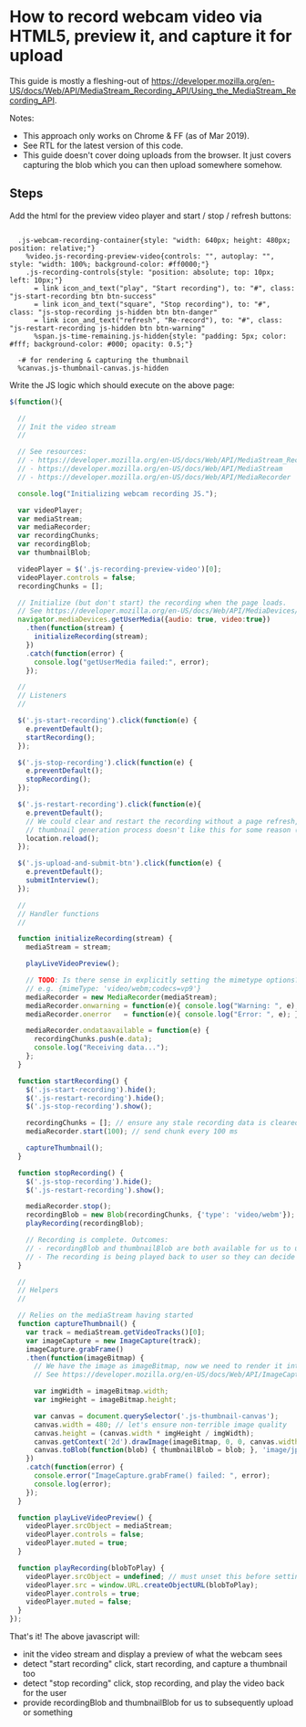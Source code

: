 # How to record webcam video via HTML5, preview it, and capture it for upload

This guide is mostly a fleshing-out of https://developer.mozilla.org/en-US/docs/Web/API/MediaStream_Recording_API/Using_the_MediaStream_Recording_API.

Notes:

- This approach only works on Chrome & FF (as of Mar 2019).
- See RTL for the latest version of this code.
- This guide doesn't cover doing uploads from the browser. It just covers capturing the blob which you can then upload somewhere somehow.


## Steps

Add the html for the preview video player and start / stop / refresh buttons:

```haml

  .js-webcam-recording-container{style: "width: 640px; height: 480px; position: relative;"}
    %video.js-recording-preview-video{controls: "", autoplay: "", style: "width: 100%; background-color: #ff0000;"}
    .js-recording-controls{style: "position: absolute; top: 10px; left: 10px;"}
      = link icon_and_text("play", "Start recording"), to: "#", class: "js-start-recording btn btn-success"
      = link icon_and_text("square", "Stop recording"), to: "#", class: "js-stop-recording js-hidden btn btn-danger"
      = link icon_and_text("refresh", "Re-record"), to: "#", class: "js-restart-recording js-hidden btn btn-warning"
      %span.js-time-remaining.js-hidden{style: "padding: 5px; color: #fff; background-color: #000; opacity: 0.5;"}

  -# for rendering & capturing the thumbnail
  %canvas.js-thumbnail-canvas.js-hidden

```



Write the JS logic which should execute on the above page:

```javascript
$(function(){

  //
  // Init the video stream
  //

  // See resources:
  // - https://developer.mozilla.org/en-US/docs/Web/API/MediaStream_Recording_API/Using_the_MediaStream_Recording_API
  // - https://developer.mozilla.org/en-US/docs/Web/API/MediaStream
  // - https://developer.mozilla.org/en-US/docs/Web/API/MediaRecorder

  console.log("Initializing webcam recording JS.");

  var videoPlayer;
  var mediaStream;
  var mediaRecorder;
  var recordingChunks;
  var recordingBlob;
  var thumbnailBlob;

  videoPlayer = $('.js-recording-preview-video')[0];
  videoPlayer.controls = false;
  recordingChunks = [];

  // Initialize (but don't start) the recording when the page loads.
  // See https://developer.mozilla.org/en-US/docs/Web/API/MediaDevices/getUserMedia
  navigator.mediaDevices.getUserMedia({audio: true, video:true})
    .then(function(stream) {
      initializeRecording(stream);
    })
    .catch(function(error) {
      console.log("getUserMedia failed:", error);
    });

  //
  // Listeners
  //

  $('.js-start-recording').click(function(e) {
    e.preventDefault();
    startRecording();
  });

  $('.js-stop-recording').click(function(e) {
    e.preventDefault();
    stopRecording();
  });

  $('.js-restart-recording').click(function(e){
    e.preventDefault();
    // We could clear and restart the recording without a page refresh, but the
    // thumbnail generation process doesn't like this for some reason (dirty canvas?)
    location.reload();
  });

  $('.js-upload-and-submit-btn').click(function(e) {
    e.preventDefault();
    submitInterview();
  });

  //
  // Handler functions
  //

  function initializeRecording(stream) {
    mediaStream = stream;

    playLiveVideoPreview();

    // TODO: Is there sense in explicitly setting the mimetype options?
    // e.g. {mimeType: 'video/webm;codecs=vp9'}
    mediaRecorder = new MediaRecorder(mediaStream);
    mediaRecorder.onwarning = function(e){ console.log("Warning: ", e); };
    mediaRecorder.onerror   = function(e){ console.log("Error: ", e); };

    mediaRecorder.ondataavailable = function(e) {
      recordingChunks.push(e.data);
      console.log("Receiving data...");
    };
  }

  function startRecording() {
    $('.js-start-recording').hide();
    $('.js-restart-recording').hide();
    $('.js-stop-recording').show();

    recordingChunks = []; // ensure any stale recording data is cleared out
    mediaRecorder.start(100); // send chunk every 100 ms

    captureThumbnail();
  }

  function stopRecording() {
    $('.js-stop-recording').hide();
    $('.js-restart-recording').show();

    mediaRecorder.stop();
    recordingBlob = new Blob(recordingChunks, {'type': 'video/webm'});
    playRecording(recordingBlob);

    // Recording is complete. Outcomes:
    // - recordingBlob and thumbnailBlob are both available for us to upload somewhere
    // - The recording is being played back to user so they can decide if they like it
  }

  //
  // Helpers
  //

  // Relies on the mediaStream having started
  function captureThumbnail() {
    var track = mediaStream.getVideoTracks()[0];
    var imageCapture = new ImageCapture(track);
    imageCapture.grabFrame()
    .then(function(imageBitmap) {
      // We have the image as imageBitmap, now we need to render it into a jpeg blob.
      // See https://developer.mozilla.org/en-US/docs/Web/API/ImageCapture#Example

      var imgWidth = imageBitmap.width;
      var imgHeight = imageBitmap.height;

      var canvas = document.querySelector('.js-thumbnail-canvas');
      canvas.width = 480; // let's ensure non-terrible image quality
      canvas.height = (canvas.width * imgHeight / imgWidth);
      canvas.getContext('2d').drawImage(imageBitmap, 0, 0, canvas.width, canvas.height);
      canvas.toBlob(function(blob) { thumbnailBlob = blob; }, 'image/jpeg', 0.8);
    })
    .catch(function(error) {
      console.error("ImageCapture.grabFrame() failed: ", error);
      console.log(error);
    });
  }

  function playLiveVideoPreview() {
    videoPlayer.srcObject = mediaStream;
    videoPlayer.controls = false;
    videoPlayer.muted = true;
  }

  function playRecording(blobToPlay) {
    videoPlayer.srcObject = undefined; // must unset this before setting src
    videoPlayer.src = window.URL.createObjectURL(blobToPlay);
    videoPlayer.controls = true;
    videoPlayer.muted = false;
  }
});
```

That's it! The above javascript will:
- init the video stream and display a preview of what the webcam sees
- detect "start recording" click, start recording, and capture a thumbnail too
- detect "stop recording" click, stop recording, and play the video back for the user
- provide recordingBlob and thumbnailBlob for us to subsequently upload or something
